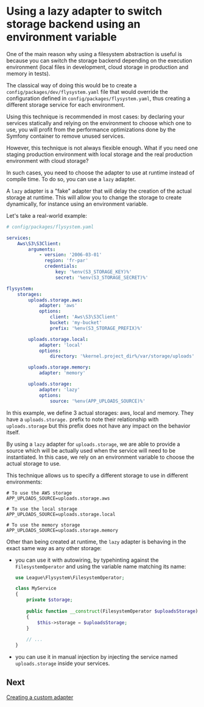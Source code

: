 # Using a lazy adapter to switch storage backend using an environment variable

One of the main reason why using a filesystem abstraction is useful is because
you can switch the storage backend depending on the execution environment
(local files in development, cloud storage in production and memory in tests).

The classical way of doing this would be to create a 
`config/packages/dev/flysystem.yaml` file that would override the configuration
defined in `config/packages/flysystem.yaml`, thus creating a different storage 
service for each environment.

Using this technique is recommended in most cases: by declaring your services
statically and relying on the environment to choose which one to use, you will
profit from the performance optimizations done by the Symfony container to remove
unused services.

However, this technique is not always flexible enough. What if you need
one staging production environment with local storage and the real production
environment with cloud storage?

In such cases, you need to choose the adapter to use at runtime instead of
compile time. To do so, you can use a `lazy` adapter.

A `lazy` adapter is a "fake" adapter that will delay the creation of the actual
storage at runtime. This will allow you to change the storage to create dynamically,
for instance using an environment variable.

Let's take a real-world example:

```yaml
# config/packages/flysystem.yaml

services:
    Aws\S3\S3Client:
        arguments:
            - version: '2006-03-01'
              region: 'fr-par'
              credentials:
                  key: '%env(S3_STORAGE_KEY)%'
                  secret: '%env(S3_STORAGE_SECRET)%'

flysystem:
    storages:
        uploads.storage.aws:
            adapter: 'aws'
            options:
                client: 'Aws\S3\S3Client'
                bucket: 'my-bucket'
                prefix: '%env(S3_STORAGE_PREFIX)%'

        uploads.storage.local:
            adapter: 'local'
            options:
                directory: '%kernel.project_dir%/var/storage/uploads'

        uploads.storage.memory:
            adapter: 'memory'

        uploads.storage:
            adapter: 'lazy'
            options:
                source: '%env(APP_UPLOADS_SOURCE)%'
```

In this example, we define 3 actual storages: aws, local and memory. They
have a `uploads.storage.` prefix to note their relationship with `uploads.storage`
but this prefix does not have any impact on the behavior itself.

By using a `lazy` adapter for `uploads.storage`, we are able to provide a source
which will be actually used when the service will need to be instantiated. In this case,
we rely on an environment variable to choose the actual storage to use.

This technique allows us to specify a different storage to use in different environments:

```
# To use the AWS storage
APP_UPLOADS_SOURCE=uploads.storage.aws

# To use the local storage
APP_UPLOADS_SOURCE=uploads.storage.local

# To use the memory storage
APP_UPLOADS_SOURCE=uploads.storage.memory 
```

Other than being created at runtime, the `lazy` adapter is behaving in the exact
same way as any other storage:

* you can use it with autowiring, by typehinting against the `FilesystemOperator` and using the
  variable name matching its name:

    ```php
    use League\Flysystem\FilesystemOperator;
    
    class MyService
    {
        private $storage;
        
        public function __construct(FilesystemOperator $uploadsStorage)
        {
            $this->storage = $uploadsStorage;
        }
        
        // ...
    }
    ```

* you can use it in manual injection by injecting the service named `uploads.storage` inside 
  your services. 

## Next

[Creating a custom adapter](https://github.com/thephpleague/flysystem-bundle/blob/master/docs/6-creating-a-custom-adapter.md)

